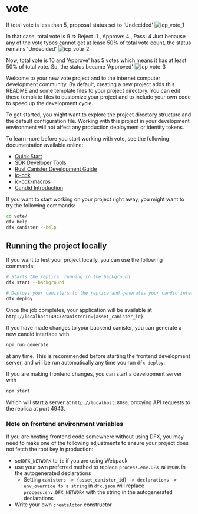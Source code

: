 # vote

If total vote is less than 5, proposal status set to 'Undecided'
![icp_vote_1](https://github.com/furkancetinalp/ICP-Final-Case/assets/99509540/e7c073d8-5010-4675-bd2b-efc6dd7c985b)

In that case, total vote is 9 => Reject :1 , Approve: 4 , Pass: 4 
Just because any of the vote types cannot get at lease 50% of total vote count, the status remains 'Undecided'
![icp_vote_2](https://github.com/furkancetinalp/ICP-Final-Case/assets/99509540/c90b8849-1e62-421a-93f7-af60f707cfee)

Now, total vote is 10 and 'Approve' has 5 votes which means it has at least 50% of total vote. So, the status became 'Approved'
![icp_vote_3](https://github.com/furkancetinalp/ICP-Final-Case/assets/99509540/627b9833-a6ac-43e2-9057-e9a254cdeb6b)


Welcome to your new vote project and to the internet computer development community. By default, creating a new project adds this README and some template files to your project directory. You can edit these template files to customize your project and to include your own code to speed up the development cycle.

To get started, you might want to explore the project directory structure and the default configuration file. Working with this project in your development environment will not affect any production deployment or identity tokens.

To learn more before you start working with vote, see the following documentation available online:

- [Quick Start](https://internetcomputer.org/docs/current/developer-docs/setup/deploy-locally)
- [SDK Developer Tools](https://internetcomputer.org/docs/current/developer-docs/setup/install)
- [Rust Canister Development Guide](https://internetcomputer.org/docs/current/developer-docs/backend/rust/)
- [ic-cdk](https://docs.rs/ic-cdk)
- [ic-cdk-macros](https://docs.rs/ic-cdk-macros)
- [Candid Introduction](https://internetcomputer.org/docs/current/developer-docs/backend/candid/)

If you want to start working on your project right away, you might want to try the following commands:

```bash
cd vote/
dfx help
dfx canister --help
```

## Running the project locally

If you want to test your project locally, you can use the following commands:

```bash
# Starts the replica, running in the background
dfx start --background

# Deploys your canisters to the replica and generates your candid interface
dfx deploy
```

Once the job completes, your application will be available at `http://localhost:4943?canisterId={asset_canister_id}`.

If you have made changes to your backend canister, you can generate a new candid interface with

```bash
npm run generate
```

at any time. This is recommended before starting the frontend development server, and will be run automatically any time you run `dfx deploy`.

If you are making frontend changes, you can start a development server with

```bash
npm start
```

Which will start a server at `http://localhost:8080`, proxying API requests to the replica at port 4943.

### Note on frontend environment variables

If you are hosting frontend code somewhere without using DFX, you may need to make one of the following adjustments to ensure your project does not fetch the root key in production:

- set`DFX_NETWORK` to `ic` if you are using Webpack
- use your own preferred method to replace `process.env.DFX_NETWORK` in the autogenerated declarations
  - Setting `canisters -> {asset_canister_id} -> declarations -> env_override to a string` in `dfx.json` will replace `process.env.DFX_NETWORK` with the string in the autogenerated declarations
- Write your own `createActor` constructor
